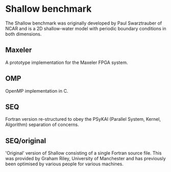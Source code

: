 # Shallow benchmark #

The Shallow benchmark was originally developed by Paul Swarztrauber of NCAR
and is a 2D shallow-water model with periodic boundary conditions in both
dimensions.

## Maxeler ##

A prototype implementation for the Maxeler FPGA system.

## OMP ##

OpenMP implementation in C.

## SEQ ##

Fortran version re-structured to obey the PSyKAl (Parallel System, Kernel,
Algorithm) separation of concerns.

## SEQ/original ##

'Original' version of Shallow consisting of a single Fortran source file.
This was provided by Graham Riley, University of Manchester and has
previously been optimised by various people for various machines.
